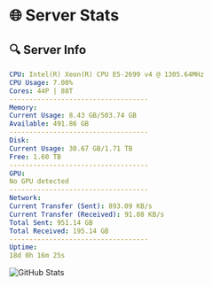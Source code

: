 # 🌐 Server Stats
## 🔍 Server Info
```yaml
CPU: Intel(R) Xeon(R) CPU E5-2699 v4 @ 1305.64MHz
CPU Usage: 7.00%
Cores: 44P | 88T
-----------------------------------
Memory:
Current Usage: 8.43 GB/503.74 GB
Available: 491.86 GB
-----------------------------------
Disk:
Current Usage: 30.67 GB/1.71 TB
Free: 1.60 TB
-----------------------------------
GPU:
No GPU detected
-----------------------------------
Network:
Current Transfer (Sent): 893.09 KB/s
Current Transfer (Received): 91.08 KB/s
Total Sent: 951.14 GB
Total Received: 195.14 GB
-----------------------------------
Uptime:
18d 0h 16m 25s
```
![GitHub Stats](https://img.shields.io/badge/Updated-2025-05-07_17:25:13-blue)